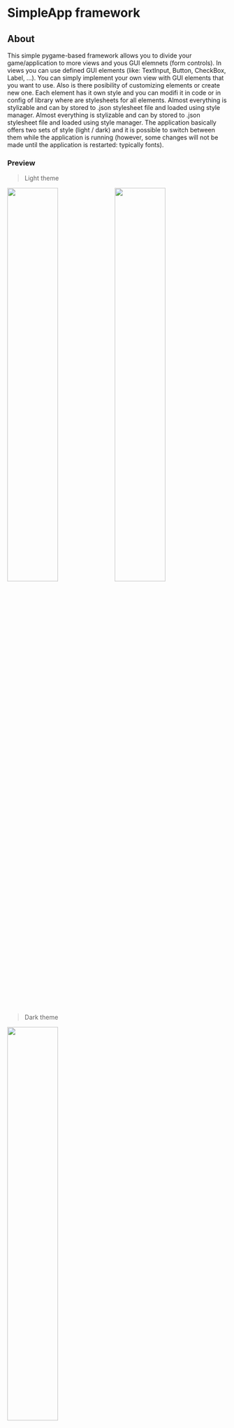 # SimpleApp framework
## About
This simple pygame-based framework allows you to divide your game/application to more views and yous GUI elemnets (form controls). In views you can use defined GUI elements (like: TextInput, Button, CheckBox, Label, ...). You can simply implement your own view with GUI elements that you want to use. Also is there posibility of customizing elements or create new one. Each element has it own style and you can modifi it in code or in config of library where are stylesheets for all elements. Almost everything is stylizable and can by stored to .json stylesheet file and loaded using style manager.
Almost everything is stylizable and can by stored to .json stylesheet file and loaded using style manager. The application basically offers two sets of style (light / dark) and it is possible to switch between them while the application is running (however, some changes will not be made until the application is restarted: typically fonts).

### Preview
> Light theme
<div>
  <img src="./doc/img1.png" width="48%">
  <img src="./doc/img2.png" width="48%">
</div>

> Dark theme
<img src="./doc/img3.png" width="48%">

## How to use
Implement your own view:
```python
class View2(View):
    def __init__(self):
        # base contructor (set name and ID of view)
        super().__init__("View 2", VIEW2_ID)

    @overrides(View)
    def createEvt(self):
        # layout manager
        al = AbsoluteLayout(self)

        # button
        btn = Button(self, None, "Go to view 1")
        # assigns button to layout manager and set properties
        # [x_position, y_position, width, height]
        al.addElement(btn, ['25%', '85%', '50%', '40'])
        # on button click navigate to view with ID {VIEW1_ID}
        btn.setClickEvt(lambda btn: self.app.showViewWithID(VIEW1_ID))

        # add button to view element list
        self.addGUIElements([btn])

    @overrides(View)
    def closeEvt(self):
        pass

    @overrides(View)
    def openEvt(self):
        pass

    @overrides(View)
    def hideEvt(self):
        pass
        
    @overrides(View)
    def reloadStyleEvt(self):
        pass
```
In entry point of program create instance of Application, add your view, show some view and run app. For more detail usage of framework check main.py.
```python
view1 = View1()
view2 = View2()
app = Application([view1, view2], 30, 1, True)
app.init(640, 400, "Application", "")
app.showView(view1)
app.run()
```
&nbsp;
&nbsp;

## Application
The main component of the framework. Provides switched view work with them (rendering, events, updates, ...). Here I set the styles, icon, application name, window size, ...

---
```python
def __init__(self, views, fps=60, ups=60, dark=False)
```
  * Create instance of Application
  * __Parameters__
    * __views__: List with views (list element type: ```SimpleApp.application.View```)
    * __fps__: Rendering - Frame per second (type: ```int```)
    * __ups__: Updating - Updates per second (for example physics) (type: ```int```)
    * __dark__: If is "True" than load dark theme stylesheet (type: ```boolean```)
---

```python
def setFillColor(self, color)
```
  * Set default fill color for views of application
  * __Parameters__
    * __color__: Fill color (type: ```tuple```)

---
```python
def addView(self, view)
```
  * Add new view to application
  * __Parameters__
    * __view__: New view (type: ```SimpleApp.application.View```)

---
```python
def getStyleManager(self)
```
  * Get application style manager (type: ```SimpleApp.stylemanager.StyleManager ```)

---
```python
def reloadStyleSheet(self, styles_path)
```
  * Reload stylesheet
  * __Parameters__
    * __styles_path__: Path where is file with styles for all GUI elements  

---
```python
def reloadElementStyles(self)
```
  * Reload style of all elements (from all views of application)

---
```python
def removeView(self, view)
```
  * Remove view from application
  * __Parameters__
    * __view__: View to be removed (type: ```SimpleApp.application.View```)

---
```python
def getScreen(self)
```
  * Get screen of application (type: ```pygame.Surface```)

---
```python
def init(self, width, height, name, icon)
```
  * Init application
  * __Parameters__
    * __width__: Width of application window (type: ```int```)
    * __height__: Height of application window (type: ```int```)
    * __name__: Name of application (window title) (type: ```int```)
    * __icon__: Icon of application (type: ```int```)

---
```python
def run(self)
```
  * Run application loop (Returns False in case of fail) (type: ```boolean```)

---
```python
def close(self)
```
  * Close application

---
```python
def showView(self, view)
```
  * Close application
  * __Parameters__
    * __view__: View to be displayed in application
  * Return True in success (type: ```boolean```)

---
```python
def showViewWithName(self, name)
```
  * Show view with specific name
  * __Parameters__
    * __name__: Name of view (type: ```string```)

---
```python
def showViewWithID(self, id)
```
  * Show view with specif ID
  * __Parameters__
    * __id__: ID of view (type: ```int```)

&nbsp;
&nbsp;
## View
View represents the content/page of the application window that the user sees and with which he can interact.
```python
def __init__(self, name, id)
```
  * Create instance of Application
  * __Parameters__
    * __name__: Name of view (the name will be visible in the window title) (list element type: ```string```)
    * __id__: ID of view (can be used for navigation) (type: ```int```)

---
```python
def setID(self, id)
```
  * Set view ID
  * __Parameters__
    * __id__: New ID for view (type: ```int```)

---
```python
def addGUIElements(self, elements)
```
  * Add GUI elements to this view
  * __Parameters__
    * __elements__: List with GUI elements (list element type: ```SimpleApp.guielement.GUIElement```)

---
```python
def removeGUIElement(self, element)
```
  * Remove GUI element from view
  * __Parameters__
    * __element__: GUI element to be removed (type: ```SimpleApp.guielement.GUIElement```)

---
```python
@final 
def getApp(self)
```
  * Get reference on app (type: ```SimpleApp.application.Application```)

---
```python
def registerLayoutManager(self, layoutManager)
```
  * Register new layout manager
  * __Parameters__
    * __layoutManager__: New layout manager (type: ```SimpleApp.application.Layout```)

---
```python
def unregisterLayoutManager(self, layoutManager)
```
  * Unregister layout manager
  * __Parameters__
    * __layoutManager__: Layout manager (type: ```SimpleApp.application.Layout```)

---
```python
@final 
def getGUIElement(self)
```
  * Get list of GUIElements (list element type: ```SimpleApp.guielement.GUIElement```)

---
```python
def setDefaultCursor(self, cursor=pygame.SYSTEM_CURSOR_ARROW)
```
  * Set default cursor for view
  * __Parameters__
    * __cursor__: Default cursor (type: ```pygame.cursor constant```)

---
```python
def setFillColor(self, color)
```
  * Set view fill color
  * __Parameters__
    * __color__: View fill color (type: ```tuple```)

---
```python
@final 
def getFillColor(self)
```
  * Get view fill color (type: ```tuple```)

---
```python
def setVisibility(self, visible)
```
  * Set visibility of view
  * __Parameters__
    * __visible__: True=view is visible (type: ```boolean```)

---
```python
def setApplication(self, app)
```
  * Assigns application to this view
  * __Parameters__
    * __app__: Application (type: ```SimpleApp.application.Application```)

---
```python
@final 
def reloadElementStyle(self, list=None)
```
  * Reload style of all GUI elements from list (do not set "list" if you want all view elements)
  * __Parameters__
    * __list__: List with GUI elements (list element type: ```SimpleApp.guielement.GUIElement```)

---
```python
@abc.abstractmethod 
def createEvt(self)
```
  * Create event - when the application starting

---
```python
@abc.abstractmethod 
def closeEvt(self)
```
  * Close event - when the application closing

---
```python
@abc.abstractmethod 
def openEvt(self)
```
  * Open event - when the application show this view

---
```python
@abc.abstractmethod 
def hideEvt(self)
```
  * Hide event - when the application hide this view

---
```python
@abc.abstractmethod 
def reloadStyleEvt(self)
```
  * Reload style event - when the application reloading styles of view

---
```python
@abc.abstractmethod 
def findElement(self, list, procces_function=None)
```
  * Find element in "list of GUI elements" for which procces function return True
  * __Parameters__
    * __list__: List with GUI elements (list element type: ```SimpleApp.guielement.GUIElement```)
    * __procces_function__: True/False function, return first element for which return True

---
```python
@abc.abstractmethod 
def findElement(self, list, procces_function=None)
```
  * Find element in "list of GUI elements" for which procces function return True
  * __Parameters__
    * __list__: List with GUI elements (list element type: ```SimpleApp.guielement.GUIElement```)
    * __procces_function__: True/False function, return first element for which return True

&nbsp;
&nbsp;
## Style Manager
Provides style for each GUI element. Loading and preserves all application styles.

---
```python
def __init__(self, styles_path)
```
  * Create style manager
  * __Parameters__
    * __styles_path__: Path where is file with styles for all guil elements (type: ```string```)

---
```python
def init(self)
```
  * Init style manager

---
```python
def loadStyleSheet(self, styles_path)
```
  * Load stylesheet from file
  * __Parameters__
    * __styles_path__: Path where is file with styles for all guil elements (type: ```string```)

---
```python
def getStyleWithName(self, name)
```
  * Get style with specific name from stylsheet
  * __Parameters__
    * __name__: Name of style (type: ```string```)

---
```python
def getStyleWithName(self, name)
```
  * Get style with specific name from stylsheet
  * __Parameters__
    * __name__: Name of style (type: ```string```)

---
```python
def processStyle(self, name)
```
  * Some string values are replaced by an object if necessary
  * __Parameters__
    * __style__: Some style (type: ```dict```)


&nbsp;
&nbsp;
## GUI elements
### Base class
Base class for GUI elements

---
```python
def __init__(self, view, x, y, width, height, style, selected_cursor=pygame.SYSTEM_CURSOR_HAND)
```
  * Create GUIElement
  * __Parameters__
    * __x__: X position of Element (type: ```int```)
    * __y__: Y position of Element (type: ```int```)
    * __width__: Width position of Element (type: ```int```)
    * __height__: Height position of Element (type: ```int```)
    * __style__: Style of Element (type: ```dict```)
    * __selected_cursor__: The type of cursor that appears when this element is selected

---
```python
def setVisibility(self, visible)
```
  * Set visibility of element
  * __Parameters__
    * __visible__: True/False (type: ```boolean```)

---
```python
def isVisible(self)
```
  * Check if element is visible (type: ```boolean```)

---
```python
def setSelectCursor(self, cursor)
```
  * Set cursor type when this element is selected
  * __Parameters__
    * __cursor__: Type of cursor that appears when this element is selected (type: ```pygame cursor constant```)

---
```python
@final
def getSelectCursor(self)
```
  * Return cursor type when this element is selected (type: ```pygame cursor constant```)

---
```python
@final
def getView(self)
```
  * Get view to which the element belongs

---
```python
@final
def getX(self)
```
  * Get x position of this element (type: ```int```)

---
```python
@final
def getY(self)
```
  * Get y position of this element (type: ```int```)

---
```python
@final
def getWidth(self)
```
  * Get width of this element (type: ```int```)

---
```python
@final
def getHeight(self)
```
  * Get height of this element (type: ```int```)

---
```python
@final
def getStyle(self)
```
  * Get style of this element (type: ```dict```)

---
```python
def setX(self, x)
```
  * Set x position of this element
  * __Parameters__
    * __x__: New X position

---
```python
def setY(self, y)
```
  * Set y position of this element
  * __Parameters__
    * __y__: New Y position

---
```python
def setWidth(self, width)
```
  * Set width of this element
  * __Parameters__
    * __width__: New width of element

---
```python
def setHeight(self, height)
```
  * Set height of this element
  * __Parameters__
    * __height__: New height of element

---
```python
def setStyle(self, style)
```
  * Set style of this element
  * __Parameters__
    * __style__: New style of element

---
```python
def updateViewRect(self)
```
  * Update view rect of this element

---
```python
@final
def getViewRect(self)
```
  * Get view rect of this element (type: ```pygame.Rect```)

---
```python
@final
def select(self)
```
  * Select this element

---
```python
@final
def unSelect(self)
```
  * Unselect this element

---
```python
@final
def isSelected(self)
```
  * Check if element is selected (type: ```boolean```)

---
```python
@abc.abstractmethod
def draw(self, view, screen)
```
  * Draw element on screen
  * __Parameters__
    * __view__: View which is rendering this element
    * __scree__: Screen where element is rendered 

---
```python
@abc.abstractmethod
def processEvent(self, view, event)
```
  * Process event from view
  * __Parameters__
    * __view__: View which is sending event
    * __event__: Pygame event

---
```python
@abc.abstractmethod
def update(self, view)
```
  * Update element
  * __Parameters__
    * __view__: View which is updating this element


### Label
### Image
### Button
### Canvas
### Checkbox
### Radiobutton
### Slider
### Togglebutton
### Textinput
### Graph
### Vertical scrollbar
### Table
### Panel

### Tab Panel
## Layout managers
### Base class
Base layout class mainly consists from list of layout elements and an abstract ```updateLayout``` function. The layout element consists of a reference to the GUI element and properies for a specific layout manager.
__Layout element structure:__ ```{"element": value1, "propt": value2}```

---
```python
def __init__(self, view, register=True)
```
  * Base layout class, automatically register layout manager to view
  * __Parameters__
    * __screen__: Pygame surface
    * __view__: View for which the layout manager will register
    * __register__: False: disable registration of this layout manager

---
```python
@final
def getLayoutElements(self)
```
  * Return all elements from layout

---
```python
def setElements(self, layoutElements)
```
  * Set new layout element list
  * __Parameters__
    * __layoutElements__: Layout element list

---
```python
def addElement(self, element, propt=None)
```
  * Add new layout element to layout manager
  * __Parameters__
    * __element__: GUIElement (type: ```SimpleApp.guielement.GUIElement```)
    * __propt__: Property of element for layout manager (LEFT, RIGHT, CENTER, ...) values denpends on manager

---
```python
@abc.abstractmethod
def updateLayout(self, width, height)
```
  * Update layout of all GUI elements
  * __Parameters__
    * __width__: Width of view screen   (type: ```int```)
    * __height__: Height of view screen   (type: ```int```)

### Absolute Layout
It is possible to set absolute position or size of each GUI element. Values can be set in % or px. If the value is set in %, it is then recalculated to px (in overrided method ```Layout.updateLayout```). So it is possible to set the element to be constantly in a certain position or to have a certain size.
__Examples:__
Position only:
```python
al = AbsoluteLayout(self)
label = Label(self, None, "Label 1", True)
# set position of labe on 50% in X axis of view screen
# and 5% in Y axis of view screen
al.addElement(label, ['50%', '5%'])
```
All attributes:
```python
canvas = Canvas(self, None)
# set positon on [3%, 15%] and width on 45% and height on 40% of view screen size
al.addElement(canvas, ['3%', '15%', '45%', '40%'])
```
Pixel value:
```python
btn = Button(self, custom_btn_style, "Go to view 2")
# height of button set on 40px
al.addElement(btn, ['25%', '60%', '50%', '40'])
```

### Relative Layout
For this layout manager are there two types of elements (parent and child). The layout manager does not affect the element that is defined as the "parent". All elements defined as "child" start stacking behind the parent element in a defined axis (horizontal or vertical).
__Examples:__
```python
al = AbsoluteLayout(self)
rl = RelativeLayout(self, True)
checkbox1 = CheckBox(self, None, "Check box 1", True, 20)
# absolut layout can set positon of parent (this work only if instance of AbsoluteLayout is created before RelativeLayout!!!!!!)
al.addElement(checkbox1, ['10%', '75%'])
# checkbox1 defined as parent
rl.addElement(checkbox1, "parent")
checkbox2 = CheckBox(self, None, "Check box 2", True, 20)
rl.addElement(checkbox2, "child")
checkbox3 = CheckBox(self, None, "Check box 3", True, 20)
rl.addElement(checkbox3, "child")
```
